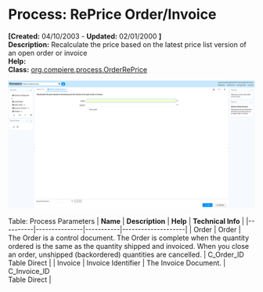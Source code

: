 # Process: RePrice Order/Invoice 

**[Created:** 04/10/2003 - **Updated:** 02/01/2000 **]**  
**Description:** Recalculate the price based on the latest price list version of an open order or invoice  
**Help:**   
**Class:** [org.compiere.process.OrderRePrice](https://jenkins.idempiere.org/job/iDempiere12Daily/ws/org.idempiere.javadoc/API/org/compiere/process/OrderRePrice.html)

![](/img/docs/manual/RePriceOrderInvoice-Process_iDempiere_v12.0.0.png)

Table: Process Parameters
| **Name** | **Description** | **Help** | **Technical Info** |
|----------|---------------|-----------|--------------------|
| Order | Order | The Order is a control document.  The  Order is complete when the quantity ordered is the same as the quantity shipped and invoiced.  When you close an order, unshipped (backordered) quantities are cancelled. | C_Order_ID<br/>Table Direct | 
| Invoice | Invoice Identifier | The Invoice Document. | C_Invoice_ID<br/>Table Direct | 


